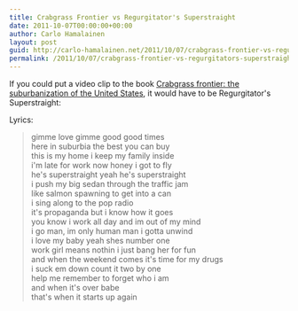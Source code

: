 ```yaml
---
title: Crabgrass Frontier vs Regurgitator's Superstraight
date: 2011-10-07T00:00:00+00:00
author: Carlo Hamalainen
layout: post
guid: http://carlo-hamalainen.net/2011/10/07/crabgrass-frontier-vs-regurgitators-superstraight/
permalink: /2011/10/07/crabgrass-frontier-vs-regurgitators-superstraight/
---
```

If you could put a video clip to the book [Crabgrass frontier: the suburbanization of the United States](http://books.google.com/books/about/Crabgrass_frontier.html?id=lwave_qPlYUC), it would have to be Regurgitator's Superstraight:

<div class="jetpack-video-wrapper">
  <span class="embed-youtube" style="text-align:center; display: block;"></span>
</div>



Lyrics:

> gimme love gimme good good times  
> here in suburbia the best you can buy  
> this is my home i keep my family inside  
> i'm late for work now honey i got to fly  
> he's superstraight yeah he's superstraight  
> i push my big sedan through the traffic jam  
> like salmon spawning to get into a can  
> i sing along to the pop radio  
> it's propaganda but i know how it goes  
> you know i work all day and im out of my mind  
> i go man, im only human man i gotta unwind  
> i love my baby yeah shes number one  
> work girl means nothin i just bang her for fun  
> and when the weekend comes it's time for my drugs  
> i suck em down count it two by one  
> help me remember to forget who i am  
> and when it's over babe  
> that's when it starts up again
